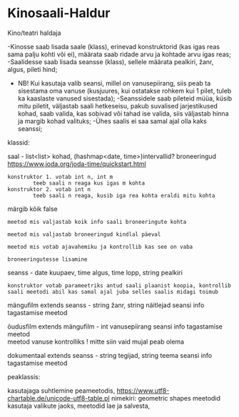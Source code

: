 # Kinosaali-Haldur
Kino/teatri haldaja

-Kinosse saab lisada saale (klass), erinevad konstruktorid (kas igas reas sama palju kohti või ei), määrata saab ridade arvu ja kohtade arvu igas reas;
-Saalidesse saab lisada seansse (klass), sellele määrata pealkiri, žanr, algus, pileti hind;
- NB! Kui kasutaja valib seansi, millel on vanusepiirang, siis peab ta sisestama oma vanuse (kusjuures, kui ostatakse rohkem kui 1 pilet, tuleb ka kaaslaste vanused sisestada);
-Seanssidele saab pileteid müüa, küsib mitu piletit, väljastab saali hetkeseisu, pakub suvalised jarjestikused kohad, saab valida, kas sobivad või tahad ise valida, siis väljastab hinna ja margib kohad valituks;
-Ühes saalis ei saa samal ajal olla kaks seanssi;

klassid: 

saal - list<list<Boolean>> kohad, (hashmap<date, time>)intervallid? broneeringud
					https://www.joda.org/joda-time/quickstart.html 

	konstruktor 1. votab int n, int m
			teeb saali n reaga kus igas m kohta
	konstruktor 2. votab int n
			teeb saali n reaga, kusib iga rea kohta eraldi mitu kohta
	
  märgib kõik false

	meetod mis valjastab koik info saali broneeringute kohta
	
	meetod mis valjastab broneeringud kindlal päeval

	meetod mis votab ajavahemiku ja kontrollib kas see on vaba
	
	broneeringutesse lisamine

seanss - date kuupaev, time algus, time lopp, string pealkiri
	
	konstruktor votab parameetriks antud saali plaanist koopia, kontrollib saali meetodi abil kas samal ajal juba selles saalis midagi toimub

mängufilm extends seanss - string žanr, string näitlejad
	seansi info tagastamise meetod

õudusfilm extends mängufilm - int vanusepiirang
	seansi info tagastamise meetod	
	meetod vanuse kontrolliks ! mitte siin vaid mujal peab olema

dokumentaal extends seanss - string tegijad, string teema
	seansi info tagastamise meetod


peaklassis:


kasutajaga suhtlemine peameetodis, https://www.utf8-chartable.de/unicode-utf8-table.pl
					nimekiri: geometric shapes
meetodid kasutaja valikute jaoks,
meetodid lae ja salvesta,

